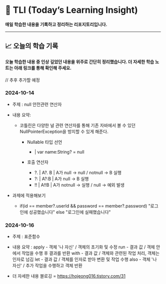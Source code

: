 # 📘 TLI (Today’s Learning Insight)  
**매일 학습한 내용을 기록하고 정리하는 리포지토리입니다.**

---

## 📈 오늘의 학습 기록
#### 오늘 학습한 내용 중 인상 깊었던 내용을 위주로 간단히 정리했습니다. 더 자세한 학습 노트는 아래 링크를 통해 확인해 주세요.
// 추후 추가할 예정
### 2024-10-14
- 주제 : null 안전관련 연산자 
- 내용 요약:
  - 코틀린은 다양한 널 관련 연산자를 통해 기존 자바에서 볼 수 있던 NullPointerException을 방지할 수 있게 해준다.
    - Nullable 타입 선언
      - | var name:String? = null
        
    - 호출 연산자
        - ?. | A?. B | A가 null -> null / notnull -> B 실행
        - ?: | A?:B  | A가 null -> B 실행
        - !! | A!!B  | A가 notnull -> 실행 / null -> 예외 발생
          
- 과제에 적용해보기
    - if(id == member?.userId && password == member?.password) "로그인에 성공했습니다" else "로그인에 실패했습니다"

### 2024-10-16
- 주제 : 표준함수
- 내용 요약 : 
        apply	- 객체 '나 자신' / 객체의 초기화 및 수정
        run	- 결과 값 /	객체 안에서 작업을 수행 후 결과를 반환
        with - 	결과 값	/ 객체와 관련된 작업 처리, 객체는 인자로 넘김
        let	- 결과 값 /	객체를 인자로 받아 변환 및 작업 수행
        also -	객체 '나 자신' /	추가 작업을 수행하고 객체 반환
  
- 더 자세한 내용 블로깅 = https://hojeong016.tistory.com/31 
   
 

